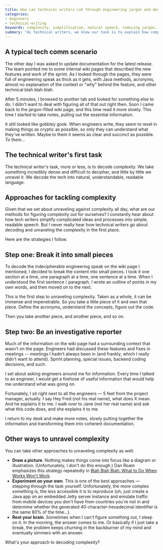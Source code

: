 ```yaml
---
title: How can technical writers cut through engineering jargon and decode complex information?
categories:
- beginners
- technical-writing
keywords: complexity, simplification, natural speech, reducing jargon, plain speech, cryptic engineers
summary: "As technical writers, we know our task is to explain how complex products work through simple, easy-to-understand language. But before you can explain something, you first have to decode that complexity for yourself. You can decode complexity by approaching it piece by piece, asking engineers for details, drawing pictures, experimenting, and more."
---
```


## A typical tech comm scenario

The other day I was asked to update documentation for the latest release. The team pointed me to some internal wiki pages that described the new features and work of the sprint. As I looked through the pages, they were full of engineering speak as thick as it gets, with Java methods, acronyms, almost no explanation of the context or "why" behind the feature, and other technical blah blah blah.

After 5 minutes, I browsed to another tab and looked for something else to do. I didn't want to deal with figuring all of that out right then. Soon I came back to the jargon-filled wiki page, and this time read it more slowly. This time I started to take notes, pulling out the essential information. 

It still looked like gobbley gook. When engineers write, they seem to revel in making things as cryptic as possible, so only they can understand what they've written. Maybe to them it seems as clear and succinct as possible. *To them...*

## The technical writer's first task 

The technical writer's task, more or less, is to decode complexity. We take something incredibly dense and difficult to decipher, and little by little we unravel it. We decode the tech into natural, understandable, readable language.

## Approaches for tackling complexity

Given that we set about unraveling against complexity all day, what are our methods for figuring complexity out for ourselves? I constantly hear about how tech writers simplify complicated ideas and processes into simple, readable speech. But I never really hear how technical writers go about decoding and unraveling the complexity in the first place. 

Here are the strategies I follow.

## Step one: Break it into small pieces

To decode the indecipherable engineering speak on the wiki page I mentioned, I decided to break the content into small pieces. I took it one section at a time, one paragraph at a time, one sentence at a time. When I understood the first sentence / paragraph, I wrote an outline of points in my own words, and then moved on to the next.
 
 This is the first step to unraveling complexity. Taken as a whole, it can be immense and impenetrable. So you take a little piece of it and own that piece. Define the acronyms, understand the concepts, figure out the code. 

Then you take another piece, and another piece, and so on. 

## Step two: Be an investigative reporter

Much of the information on the wiki page had a surrounding context that wasn't on the page. Engineers had discussed these features and fixes in meetings -- meetings I hadn't always been in (and frankly, which I really didn't want to attend). Sprint planning, special issues, backend coding decisions, and such. 

I set about asking engineers around me for information. Every time I talked to an engineer, I would get a firehose of useful information that would help me understand what was going on.

Fortunately, I sit right next to all the engineers &mdash; 5 feet from the project manager, actually. I say Hey Fred (not his real name), what does X mean. And he explains it to me. I walk over to Jane (not her real name) and ask what this code does, and she explains it to me. 

I return to my desk and make more notes, slowly putting together the information and transforming them into coherent documentation.

## Other ways to unravel complexity

You can take other approaches to unraveling complexity as well: 

* **Draw a picture**. Nothing makes things come into focus like a diagram or illustration. (Unfortunately, I don't do this enough.) Dan Roam emphasizes this strategy repeatedly in [Blah Blah Blah: What to Do When Works Won't Work](http://www.amazon.com/Blah-What-When-Words-Dont/dp/1591844592).
* **Experiment on your own**. This is one of the best approaches &mdash; stepping through the task yourself. Unfortunately, the more complex something is, the less accessible it is to reproduce (oh, just create a Java app on an embedded Jetty server instance and emulate traffic from mobile devices you don't have from countries you're not in and determine whether the generated 40-character-hexadecimal identifier is the same 80% of the time...).
* **Rest your brain**. Sometimes when I can't figure something out, I sleep on it. In the morning, the answer comes to me. Or basically if I just take a break, the problem keeps churning in the backburner of my mind and eventually simmers with an answer.

What's your approach to decoding complexity?

